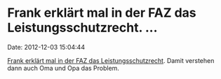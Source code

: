 Frank erklärt mal in der FAZ das Leistungsschutzrecht. \...
===========================================================

Date: 2012-12-03 15:04:44

[Frank erklärt mal in der FAZ das
Leistungsschutzrecht](http://www.faz.net/aktuell/feuilleton/debatten/digitales-denken/leistungsschutzrecht-eine-unheilige-scheindebatte-11980457.html).
Damit verstehen dann auch Oma und Opa das Problem.
